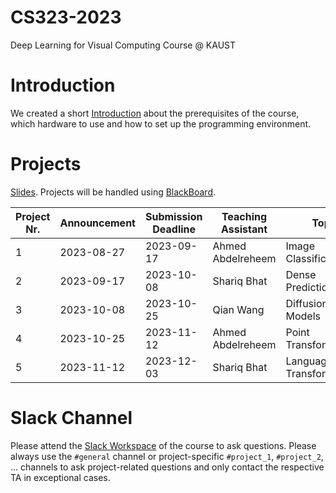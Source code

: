 # CS323-2023
Deep Learning for Visual Computing Course @ KAUST

# Introduction
We created a short [Introduction](introduction.md) about the prerequisites of the course, which hardware to use and how to set up the programming environment.

# Projects
[Slides](https://docs.google.com/presentation/d/190LnSNyeNwOQ9S-cMuw96K5ffOUsIwQGI4VKJz112LE/edit?usp=sharing). Projects will be handled using [BlackBoard](https://blackboard.kaust.edu.sa/).

| Project Nr. | Announcement  | Submission Deadline | Teaching Assistant | Topic                                             | Project Instructions |
| ----------- | ------------- | ------------------- | ------------------ | ------------------------------------------------- | -------------------- |
| 1           | 2023-08-27    | 2023-09-17          | Ahmed Abdelreheem  | Image Classification                              | [Intro](https://github.com/Exception1984/CS323-2023/blob/main/project_1_presentation.pdf), [Download](https://github.com/Exception1984/CS323-2023/blob/main/project_1.zip)                             |
| 2           | 2023-09-17    | 2023-10-08          | Shariq Bhat        | Dense Prediction                                  | [Intro](https://github.com/Exception1984/CS323-2023/blob/main/Intro_Project2_Dense_Prediction.pptx), [Download](https://github.com/Exception1984/CS323-2023/blob/main/Project2_Dense_Prediction.zip)   |
| 3           | 2023-10-08    | 2023-10-25          | Qian Wang          | Diffusion Models                                  | [Intro](https://github.com/Exception1984/CS323-2023/blob/main/Project_3_Diffusion_Models.pptx), [Download](https://github.com/Exception1984/CS323-2023/blob/main/cs323_project3_diffusion.zip)   |
| 4           | 2023-10-25    | 2023-11-12          | Ahmed Abdelreheem  | Point Transformer                                 |                      |                     
| 5           | 2023-11-12    | 2023-12-03          | Shariq Bhat        | Language/Vision Transformer                       |                      |

# Slack Channel
Please attend the [Slack Workspace](https://join.slack.com/t/cs323-2023/shared_invite/zt-21j3sjvp2-DnE6RzPffgbtUegcDaV~pQ) of the course to ask questions. Please always use the `#general` channel or project-specific `#project_1`, `#project_2`, ...  channels to ask project-related questions and only contact the respective TA in exceptional cases.
